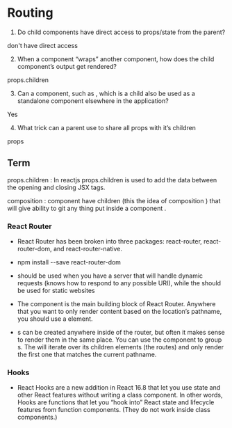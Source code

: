 # Routing

1. Do child components have direct access to props/state from the parent?

 don't have direct access


2. When a component “wraps” another component, how does the child component’s output get rendered?

props.children

3. Can a component, such as <Content />, which is a child also be used as a standalone component elsewhere in the application?

Yes 

4. What trick can a parent use to share all props with it’s children

props



## Term

props.children : In reactjs props.children is used to add the data between the opening and closing JSX tags.

composition : component have children (this the idea of composition ) that will give ability to git any thing put inside a component .


### React Router

* React Router has been broken into three packages: react-router, react-router-dom, and react-router-native.

* npm install --save react-router-dom

* <BrowserRouter> should be used when you have a server that will handle dynamic requests (knows how to respond to any possible URI), while the <HashRouter> should be used for static websites 

* The <Route> component is the main building block of React Router. Anywhere that you want to only render content based on the location’s pathname, you should use a <Route> element.

* <Route>s can be created anywhere inside of the router, but often it makes sense to render them in the same place. You can use the <Switch> component to group <Route>s. The <Switch> will iterate over its children elements (the routes) and only render the first one that matches the current pathname.


### Hooks

* React Hooks are a new addition in React 16.8 that let you use state and other React features without writing a class component. In other words, Hooks are functions that let you “hook into” React state and lifecycle features from function components. (They do not work inside class components.)

